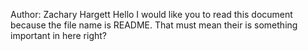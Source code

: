 Author: Zachary Hargett
Hello I would like you to read this document because the file name is README. That must mean their is something important in here right?
